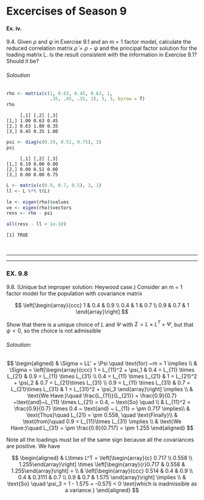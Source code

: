 # Excercises of Season 9

#### Ex. iv.

9.4. Given $\rho$ and $\psi$ in Exercise 9.1 and an m = 1 factor model,
calculate the reduced correlation matrix $\tilde{\rho} = \rho - \psi$
and the principal factor solution for the loading matrix L. Is the
result consistent with the information in Exercise 9.1? Should it be?

###### Soloution

``` r
rho <- matrix(c(1, 0.63, 0.45, 0.63, 1, 
                .35, .45, .35, 1), 3, 3, byrow = T)
rho
```

         [,1] [,2] [,3]
    [1,] 1.00 0.63 0.45
    [2,] 0.63 1.00 0.35
    [3,] 0.45 0.35 1.00

``` r
psi <- diag(c(0.19, 0.51, 0.75), 3)
psi
```

         [,1] [,2] [,3]
    [1,] 0.19 0.00 0.00
    [2,] 0.00 0.51 0.00
    [3,] 0.00 0.00 0.75

``` r
L <- matrix(c(0.9, 0.7, 0.5), 3, 1)
ll <- L %*% t(L)

le <- eigen(rho)$values
ve <- eigen(rho)$vectors
ress <- rho - psi

all(ress - ll < 1e-10)
```

    [1] TRUE

<br>

------------------------------------------------------------------------

------------------------------------------------------------------------

### EX. 9.8

9.8. (Unique but improper solution: Heywood case.) Consider an m = 1
factor model for the population with covariance matrix

$$
\left[\begin{array}{ccc}
1 & 0.4 & 0.9 \\
0.4 & 1 & 0.7 \\
0.9 & 0.7 & 1
\end{array}\right]
$$

Show that there is a unique choice of $L$ and $\Psi$ with
$\Sigma = L \times L^T + \Psi$, but that $\psi < 0$, so the choice is
not admissible

###### Soloution:

$$
\begin{aligned}
& \Sigma = LL' + \Psi \quad \text{for} ~m = 1 \implies \\
& \Sigma = \left[\begin{array}{ccc} 
1 = L_{11}^2 + \psi_1 & 0.4 = L_{11} \times L_{21} & 0.9 = L_{11} \times L_{31} \\
0.4 = L_{11} \times L_{21} &  1 = L_{21}^2 + \psi_2 & 0.7 = L_{21}\times L_{31} \\
0.9 = L_{11} \times L_{31} & 0.7 = L_{21}\times L_{31} & 1 = L_{31}^2 + \psi_3
\end{array}\right] \implies \\
& \text{We Have:}\quad \frac{L_{11}}{L_{21}} = \frac{0.9}{0.7} ~\text{and}~L_{11} \times L_{21} = 0.4, ~ \text{So} \quad \\
& L_{11}^2 = \frac{0.9}{0.7} \times 0.4 ~ \text{and} ~ L_{11} = \pm 0.717 \implies\\
& \text{Thus}\quad L_{21} = \pm 0.558, \quad \text{Finally}\\
& \text{from}\quad 0.9 = L_{11}\times L_{31} \implies \\
& \text{We Have:}\quad L_{31} = \pm \frac{0.9}{0.717} = \pm 1.255
\end{aligned}
$$

Note all the loadings must be of the same sign because all the
covariances are positive. We have

$$
\begin{aligned}
& L\times L^T = \left[\begin{array}{c} 0.717 \\ 0.558 \\ 1.255\end{array}\right] \times \left[\begin{array}{r}0.717 & 0.558 & 1.255\end{array}\right] = \\
& \left[\begin{array}{ccc} 0.514 & 0.4 & 0.9 \\ 0.4 & 0.3111 & 0.7 \\
0.9 & 0.7 & 1.575 \end{array}\right] \implies \\
& \text{So} \quad \psi_3 = 1  - 1.575 = -0.575 < 0 \text{which is inadmissible as a variance.}
\end{aligned}
$$
